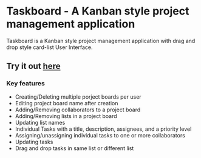 # Taskboard - A Kanban style project management application

Taskboard is a Kanban style project management application with drag and drop style card-list User Interface.

## Try it out [here](https://arsh-taskboard.netlify.app/)

### Key features

- Creating/Deleting multiple porject boards per user
- Editing project board name after creation
- Adding/Removing collaborators to a project board
- Adding/Removing lists in a project board
- Updating list names
- Individual Tasks with a title, description, assignees, and a priority level
- Assigning/unassigning individual tasks to one or more collaborators
- Updating tasks
- Drag and drop tasks in same list or different list
